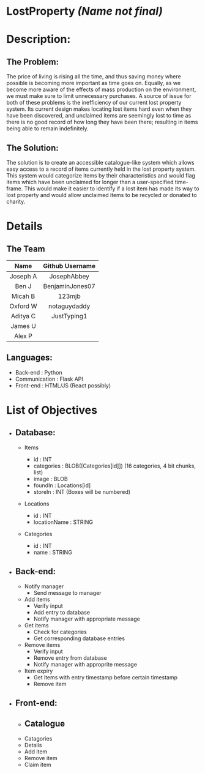 # LostProperty *(Name not final)*

# Description:

## The Problem:
The price of living is rising all the time, and thus saving money where possible is becoming more important as time goes on. Equally, as we become more aware of the effects of mass production on the environment, we must make sure to limit unnecessary purchases. A source of issue for both of these problems is the inefficiency of our current lost property system. Its current design makes locating lost items hard even when they have been discovered, and unclaimed items are seemingly lost to time as there is no good record of how long they have been there; resulting in items being able to remain indefinitely.

## The Solution:
The solution is to create an accessible catalogue-like system which allows easy access to a record of items currently held in the lost property system. This system would categorize items by their characteristics and would flag items which have been unclaimed for longer than a user-specified time-frame. This would make it easier to identify if a lost item has made its way to lost property and would allow unclaimed items to be recycled or donated to charity.

# Details

## The Team

Name     | Github Username |
:-------:|:---------------:|
Joseph A | JosephAbbey     |
Ben J    | BenjaminJones07 |
Micah B  | 123mjb          |
Oxford W | notaguydaddy    |
Aditya C | JustTyping1     |
James U  |                 |
Alex P   |                 |

## Languages:
- Back-end : Python
- Communication : Flask API
- Front-end : HTML/JS (React possibly)

# List of Objectives

- ## Database:
    - Items
        - id         : INT
        - categories : BLOB([Categories[id]]) (16 categories, 4 bit chunks, list)
        - image      : BLOB
        - foundIn    : Locations[id]
        - storeIn    : INT (Boxes will be numbered)

    - Locations
        - id           : INT
        - locationName : STRING

    - Categories
        - id    : INT
        - name  : STRING

- ## Back-end:
    - Notify manager
        - Send message to manager
    - Add items
        - Verify input
        - Add entry to database
        - Notify manager with appropriate message
    - Get items
        - Check for categories
        - Get corresponding database entries
    - Remove items
        - Verify input
        - Remove entry from database
        - Notify manager with approprite message
    - Item expiry
        - Get items with entry timestamp before certain timestamp
        - Remove item

- ## Front-end:
    - Catalogue
        - 
    - Catagories
    - Details
    - Add item
    - Remove item
    - Claim item
